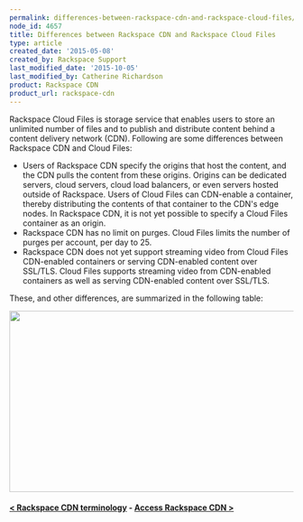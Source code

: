 ```yaml
---
permalink: differences-between-rackspace-cdn-and-rackspace-cloud-files/
node_id: 4657
title: Differences between Rackspace CDN and Rackspace Cloud Files
type: article
created_date: '2015-05-08'
created_by: Rackspace Support
last_modified_date: '2015-10-05'
last_modified_by: Catherine Richardson
product: Rackspace CDN
product_url: rackspace-cdn
---
```


Rackspace Cloud Files is storage service that enables users to store an
unlimited number of files and to publish and distribute content behind a
content delivery network (CDN). Following are some differences between
Rackspace CDN and Cloud Files:

-   Users of Rackspace CDN specify the origins that host the content,
    and the CDN pulls the content from these origins. Origins can be
    dedicated servers, cloud servers, cloud load balancers, or even
    servers hosted outside of Rackspace. Users of Cloud Files can
    CDN-enable a container, thereby distributing the contents of that
    container to the CDN's edge nodes. In Rackspace CDN, it is not yet
    possible to specify a Cloud Files container as an origin.
-   Rackspace CDN has no limit on purges. Cloud Files limits the number
    of purges per account, per day to 25.
-   Rackspace CDN does not yet support streaming video from Cloud Files
    CDN-enabled containers or serving CDN-enabled content over SSL/TLS.
    Cloud Files supports streaming video from CDN-enabled containers as
    well as serving CDN-enabled content over SSL/TLS.

These, and other differences, are summarized in the following table:

<img src="{% asset_path rackspace-cdn/differences-between-rackspace-cdn-and-rackspace-cloud-files/Screen%20Shot%202015-10-01%20at%2011.45.33%20AM.png %}" width="717" height="321" />



#### [&lt; Rackspace CDN terminology](/how-to/rackspace-cdn-terminology)    -    [Access Rackspace CDN &gt;](/how-to/access-rackspace-cdn)







